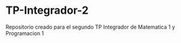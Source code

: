 # TP-Integrador-2
Repositorio creado para el segundo TP Integrador de Matematica 1 y Programacion 1
